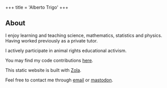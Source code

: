 +++
title  = 'Alberto Trigo'
+++

## About

I enjoy learning and teaching science, mathematics, statistics and physics. Having worked previously as a private tutor.

I actively participate in animal rights educational activism.

You may find my code contributions [here](https://github.com/tunjan).

This static website is built with [Zola](https://www.getzola.org/).

Feel free to contact me through [email](mailto:contact@albertotrigo.eu) or [mastodon](https://scicomm.xyz/@tunjan).
